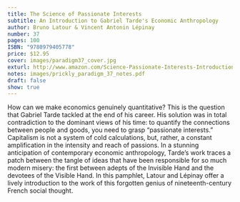 ```yaml
---
title: The Science of Passionate Interests
subtitle: An Introduction to Gabriel Tarde's Economic Anthropology
author: Bruno Latour & Vincent Antonin Lépinay
number: 37
pages: 100
ISBN: "9780979405778"
price: $12.95
cover: images/paradigm37_cover.jpg
exturl: http://www.amazon.com/Science-Passionate-Interests-Introduction-Anthropology/dp/0979405777/ref=sr_1_11?ie=UTF8&s=books&qid=1282924298&sr=8-11
notes: images/prickly_paradigm_37_notes.pdf
draft: false
show: true
---
```

How can we make economics genuinely quantitative? This is the question that Gabriel Tarde tackled at the end of his career. His solution was in total contradiction to the dominant views of his time: to quantify the connections between people and goods, you need to grasp “passionate interests.” Capitalism is not a system of cold calculations, but, rather, a constant amplification in the intensity and reach of passions. In a stunning anticipation of contemporary economic anthropology, Tarde’s work traces a patch between the tangle of ideas that have been responsible for so much modern misery: the first between adepts of the Invisible Hand and the devotees of the Visible Hand. In this pamphlet, Latour and Lépinay offer a lively introduction to the work of this forgotten genius of nineteenth-century French social thought.